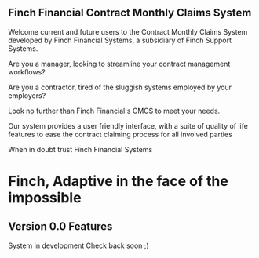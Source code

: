 ## Finch Financial Contract Monthly Claims System
Welcome current and future users to the Contract Monthly Claims System developed by Finch Financial Systems, a subsidiary of Finch Support Systems.

Are you a manager, looking to streamline your contract management workflows?

Are you a contractor, tired of the sluggish systems employed by your employers?

Look no further than Finch Financial's CMCS to meet your needs.

Our system provides a user friendly interface, with a suite of quality of life features to ease the contract claiming process
for all involved parties

When in doubt trust Finch Financial Systems

# Finch, Adaptive in the face of the impossible



## Version 0.0 Features
System in development
Check back soon ;)